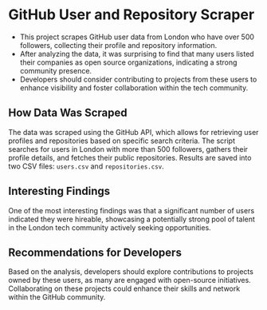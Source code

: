# GitHub User and Repository Scraper

- This project scrapes GitHub user data from London who have over 500 followers, collecting their profile and repository information.  
- After analyzing the data, it was surprising to find that many users listed their companies as open source organizations, indicating a strong community presence.  
- Developers should consider contributing to projects from these users to enhance visibility and foster collaboration within the tech community.

## How Data Was Scraped

The data was scraped using the GitHub API, which allows for retrieving user profiles and repositories based on specific search criteria. The script searches for users in London with more than 500 followers, gathers their profile details, and fetches their public repositories. Results are saved into two CSV files: `users.csv` and `repositories.csv`.

## Interesting Findings

One of the most interesting findings was that a significant number of users indicated they were hireable, showcasing a potentially strong pool of talent in the London tech community actively seeking opportunities.

## Recommendations for Developers

Based on the analysis, developers should explore contributions to projects owned by these users, as many are engaged with open-source initiatives. Collaborating on these projects could enhance their skills and network within the GitHub community.

